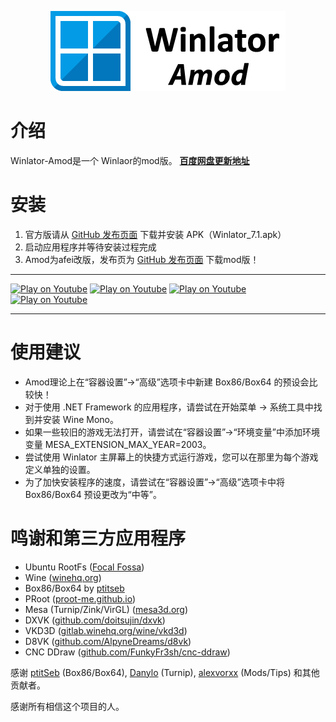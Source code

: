 <p align="center">
	<img src="logo.png" width="376" height="128" alt="Winlator Logo" />  
</p>

# 介绍

Winlator-Amod是一个 Winlaor的mod版。
 [**百度网盘更新地址**](https://pan.baidu.com/s/18HZiF4W4iwpoD7wXEk4YDQ?pwd=48ds) 


# 安装

1. 官方版请从 [GitHub 发布页面](https://github.com/brunodev85/winlator/releases) 下载并安装 APK（Winlator_7.1.apk）
2. 启动应用程序并等待安装过程完成
3. Amod为afei改版，发布页为 [GitHub 发布页面](https://github.com/afeimod/winlator-mod/releases) 下载mod版！
----

[![Play on Youtube](https://img.youtube.com/vi/8PKhmT7B3Xo/1.jpg)](https://www.youtube.com/watch?v=8PKhmT7B3Xo)
[![Play on Youtube](https://img.youtube.com/vi/9E4wnKf2OsI/2.jpg)](https://www.youtube.com/watch?v=9E4wnKf2OsI)
[![Play on Youtube](https://img.youtube.com/vi/czEn4uT3Ja8/2.jpg)](https://www.youtube.com/watch?v=czEn4uT3Ja8)
[![Play on Youtube](https://img.youtube.com/vi/eD36nxfT_Z0/2.jpg)](https://www.youtube.com/watch?v=eD36nxfT_Z0)

----

# 使用建议

- Amod理论上在“容器设置”->“高级”选项卡中新建 Box86/Box64 的预设会比较快！
- 对于使用 .NET Framework 的应用程序，请尝试在开始菜单 -> 系统工具中找到并安装 Wine Mono。
- 如果一些较旧的游戏无法打开，请尝试在“容器设置”->“环境变量”中添加环境变量 MESA_EXTENSION_MAX_YEAR=2003。
- 尝试使用 Winlator 主屏幕上的快捷方式运行游戏，您可以在那里为每个游戏定义单独的设置。
- 为了加快安装程序的速度，请尝试在“容器设置”->“高级”选项卡中将 Box86/Box64 预设更改为“中等”。

# 鸣谢和第三方应用程序

- Ubuntu RootFs ([Focal Fossa](https://releases.ubuntu.com/focal))
- Wine ([winehq.org](https://www.winehq.org/))
- Box86/Box64 by [ptitseb](https://github.com/ptitSeb)
- PRoot ([proot-me.github.io](https://proot-me.github.io))
- Mesa (Turnip/Zink/VirGL) ([mesa3d.org](https://www.mesa3d.org))
- DXVK ([github.com/doitsujin/dxvk](https://github.com/doitsujin/dxvk))
- VKD3D ([gitlab.winehq.org/wine/vkd3d](https://gitlab.winehq.org/wine/vkd3d))
- D8VK ([github.com/AlpyneDreams/d8vk](https://github.com/AlpyneDreams/d8vk))
- CNC DDraw ([github.com/FunkyFr3sh/cnc-ddraw](https://github.com/FunkyFr3sh/cnc-ddraw))

感谢 [ptitSeb](https://github.com/ptitSeb) (Box86/Box64), [Danylo](https://blogs.igalia.com/dpiliaiev/tags/mesa/) (Turnip), [alexvorxx](https://github.com/alexvorxx) (Mods/Tips) 和其他贡献者。

感谢所有相信这个项目的人。
